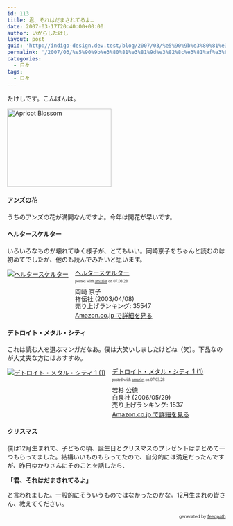 ```yaml
---
id: 113
title: 君、それはだまされてるよ…
date: 2007-03-17T20:40:00+00:00
author: いがらしたけし
layout: post
guid: 'http://indigo-design.dev.test/blog/2007/03/%e5%90%9b%e3%80%81%e3%81%9d%e3%82%8c%e3%81%af%e3%81%a0%e3%81%be%e3%81%95%e3%82%8c%e3%81%a6%e3%82%8b%e3%82%88%e2%80%a6/'
permalink: '/2007/03/%e5%90%9b%e3%80%81%e3%81%9d%e3%82%8c%e3%81%af%e3%81%a0%e3%81%be%e3%81%95%e3%82%8c%e3%81%a6%e3%82%8b%e3%82%88/'
categories:
  - 日々
tags:
  - 日々
---
```

<p>たけしです。こんばんは。</p>
<a href="http://www.flickr.com/photos/takeshi81/423881510/" title="Photo Sharing"><img src="http://farm1.static.flickr.com/163/423881510_eefadee9a4_m.jpg" alt="Apricot Blossom" height="180" width="240"></a>
<h4>アンズの花</h4>
<p>うちのアンズの花が満開なんですよ。今年は開花が早いです。
</p><h4>ヘルタースケルター</h4>
<p>いろいろなものが壊れてゆく様子が、とてもいい。岡崎京子をちゃんと読むのは初めてでしたが、他のも読んでみたいと思います。</p>
<div class="amazlet-box" style="margin-bottom: 0px"><div class="amazlet-image" style="float: left"><a href="http://www.amazon.co.jp/exec/obidos/ASIN/4396762976/kamiigusajiko-22/ref=nosim/" name="amazletlink" target="_blank"><img src="http://images-jp.amazon.com/images/P/4396762976.09.MZZZZZZZ.jpg" alt="ヘルタースケルター" style="border: medium none"></a></div><div class="amazlet-info" style="float: left;margin-left: 15px;line-height: 120%"><div class="amazlet-name" style="margin-bottom: 10px;line-height: 120%"><a href="http://www.amazon.co.jp/exec/obidos/ASIN/4396762976/kamiigusajiko-22/ref=nosim/" name="amazletlink" target="_blank">ヘルタースケルター</a><div class="amazlet-powered-date" style="font-size: 7pt;margin-top: 5px;font-family: verdana;line-height: 120%">posted with <a href="http://www.amazlet.com/browse/ASIN/4396762976/kamiigusajiko-22" title="ヘルタースケルター" target="_blank">amazlet</a> on 07.03.28</div></div><div class="amazlet-detail">岡崎 京子 <br />祥伝社 (2003/04/08)<br />売り上げランキング: 35547<br /></div><div class="amazlet-link" style="margin-top: 5px"><a href="http://www.amazon.co.jp/exec/obidos/ASIN/4396762976/kamiigusajiko-22/ref=nosim/" name="amazletlink" target="_blank">Amazon.co.jp で詳細を見る</a></div></div><div class="amazlet-footer" style="clear: left"></div></div>
<h4>デトロイト・メタル・シティ</h4>
<p>これは読む人を選ぶマンガだなあ。僕は大笑いしましたけどね（笑）。下品なのが大丈夫な方にはおすすめ。</p>
<div class="amazlet-box" style="margin-bottom: 0px"><div class="amazlet-image" style="float: left"><a href="http://www.amazon.co.jp/exec/obidos/ASIN/4592143515/kamiigusajiko-22/ref=nosim/" name="amazletlink" target="_blank"><img src="http://images-jp.amazon.com/images/P/4592143515.09.MZZZZZZZ.jpg" alt="デトロイト・メタル・シティ 1 (1)" style="border: medium none"></a></div><div class="amazlet-info" style="float: left;margin-left: 15px;line-height: 120%"><div class="amazlet-name" style="margin-bottom: 10px;line-height: 120%"><a href="http://www.amazon.co.jp/exec/obidos/ASIN/4592143515/kamiigusajiko-22/ref=nosim/" name="amazletlink" target="_blank">デトロイト・メタル・シティ 1 (1)</a><div class="amazlet-powered-date" style="font-size: 7pt;margin-top: 5px;font-family: verdana;line-height: 120%">posted with <a href="http://www.amazlet.com/browse/ASIN/4592143515/kamiigusajiko-22" title="デトロイト・メタル・シティ 1 (1)" target="_blank">amazlet</a> on 07.03.28</div></div><div class="amazlet-detail">若杉 公徳 <br />白泉社 (2006/05/29)<br />売り上げランキング: 1537<br /></div><div class="amazlet-link" style="margin-top: 5px"><a href="http://www.amazon.co.jp/exec/obidos/ASIN/4592143515/kamiigusajiko-22/ref=nosim/" name="amazletlink" target="_blank">Amazon.co.jp で詳細を見る</a></div></div><div class="amazlet-footer" style="clear: left"></div></div>
<h4>クリスマス</h4>
<p>僕は12月生まれで、子どもの頃、誕生日とクリスマスのプレゼントはまとめて一つもらってました。結構いいものもらってたので、自分的には満足だったんですが、昨日ゆかりさんにそのことを話したら、</p>
<p><strong>「君、それはだまされてるよ」</strong></p>
<p>と言われました。一般的にそういうものではなかったのかな。12月生まれの皆さん、教えてください。</p>
<div style="text-align: right;font-size: 10px">
&nbsp;&nbsp;<span>generated by <a href="http://feedpath.jp">feedpath</a></span>
</div>